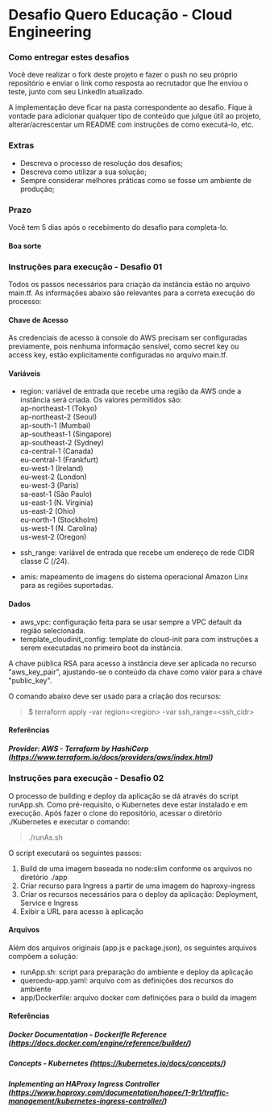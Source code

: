 # Desafio Quero Educação - Cloud Engineering

### Como entregar estes desafios
Você deve realizar o fork deste projeto e fazer o push no seu próprio repositório e enviar o link como resposta ao recrutador que lhe enviou o teste, junto com seu LinkedIn atualizado.

A implementação deve ficar na pasta correspondente ao desafio. Fique à vontade para adicionar qualquer tipo de conteúdo que julgue útil ao projeto, alterar/acrescentar um README com instruções de como executá-lo, etc.

### Extras
- Descreva o processo de resolução dos desafios;
- Descreva como utilizar a sua solução;
- Sempre considerar melhores práticas como se fosse um ambiente de produção;

### Prazo
Você tem 5 dias após o recebimento do desafio para completa-lo.

#### Boa sorte

### Instruções para execução - Desafio 01
Todos os passos necessários para criação da instância estão no arquivo main.tf.
As informações abaixo são relevantes para a correta execução do processo:

#### Chave de Acesso
As credenciais de acesso à console do AWS precisam ser configuradas previamente, pois nenhuma informação sensível, como secret key ou access key, estão explicitamente configuradas no arquivo main.tf.

#### Variáveis
  * region: variável de entrada que recebe uma região da AWS onde a instância será criada. Os valores permitidos são:<br>
    ap-northeast-1 (Tokyo)<br>
    ap-northeast-2 (Seoul)<br>
    ap-south-1 (Mumbai)<br>
    ap-southeast-1 (Singapore)<br>
    ap-southeast-2 (Sydney)<br>
    ca-central-1 (Canada)<br>
    eu-central-1 (Frankfurt)<br>
    eu-west-1 (Ireland)<br>
    eu-west-2 (London)<br>
    eu-west-3 (Paris)<br>
    sa-east-1 (São Paulo)<br>
    us-east-1 (N. Virginia)<br>
    us-east-2 (Ohio)<br>
    eu-north-1 (Stockholm)<br>
    us-west-1 (N. Carolina)<br>
    us-west-2 (Oregon)<br>

  * ssh_range: variável de entrada que recebe um endereço de rede CIDR classe C (/24).
  * amis: mapeamento de imagens do sistema operacional Amazon Linx para as regiões suportadas.
#### Dados
  * aws_vpc: configuração feita para se usar sempre a VPC default da região selecionada.
  * template_cloudinit_config: template do cloud-init para com instruções a serem executadas no primeiro boot da instância.

A chave pública RSA para acesso à instância deve ser aplicada no recurso "aws_key_pair", ajustando-se o conteúdo da chave como valor para a chave "public_key".

O comando abaixo deve ser usado para a criação dos recursos:<br>
  > $ terraform apply -var region=\<region\> -var ssh_range=\<ssh_cidr\>

#### Referências
##### Provider: AWS - Terraform by HashiCorp (https://www.terraform.io/docs/providers/aws/index.html)

### Instruções para execução - Desafio 02
O processo de building e deploy da aplicação se dá através do script runApp.sh. Como pré-requisito, o Kubernetes deve estar instalado e em execução. Após fazer o clone do repositório, acessar o diretório ./Kubernetes e executar o comando:
> ./runAs.sh

O script executará os seguintes passos:
1. Build de uma imagem baseada no node:slim conforme os arquivos no diretório ./app
2. Criar recurso para Ingress a partir de uma imagem do haproxy-ingress
3. Criar os recursos necessários para o deploy da aplicação: Deployment, Service e Ingress
4. Exibir a URL para acesso à aplicação

#### Arquivos
Além dos arquivos originais (app.js e package.json), os seguintes arquivos compõem a solução:
* runApp.sh: script para preparação do ambiente e deploy da aplicação
* queroedu-app.yaml: arquivo com as definições dos recursos do ambiente
* app/Dockerfile: arquivo docker com definições para o build da imagem

#### Referências
##### Docker Documentation - Dockerifle Reference (https://docs.docker.com/engine/reference/builder/)
##### Concepts - Kubernetes (https://kubernetes.io/docs/concepts/)
##### Inplementing an HAProxy Ingress Controller (https://www.haproxy.com/documentation/hapee/1-9r1/traffic-management/kubernetes-ingress-controller/)
